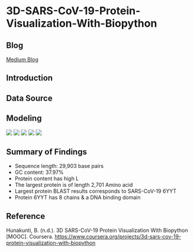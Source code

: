 # 3D-SARS-CoV-19-Protein-Visualization-With-Biopython

## Blog

[Medium Blog]()

## Introduction

## Data Source

## Modeling

<img src = '../main/Data & Images/1.png'>

<img src = '../main/Data & Images/2.png'>

<img src = '../main/Data & Images/3.png'>

<img src = '../main/Data & Images/5.png'>

<img src = '../main/Data & Images/6.png'>

## Summary of Findings

* Sequence length: 29,903 base pairs
* GC content: 37.97%
* Protein content has high L 
* The largest protein is of length 2,701 Amino acid
* Largest protein BLAST results corresponds to SARS-CoV-19 6YYT
* Protein 6YYT has 8 chains & a DNA binding domain

## Reference

Hunakunti, B. (n.d.). 3D SARS-CoV-19 Protein Visualization With Biopython [MOOC]. Coursera. https://www.coursera.org/projects/3d-sars-cov-19-protein-visualization-with-biopython
